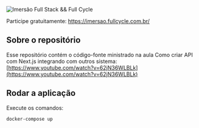 ![Imersão Full Stack && Full Cycle](https://events-fullcycle.s3.amazonaws.com/events-fullcycle/static/site/img/grupo_4417.png)

Participe gratuitamente: https://imersao.fullcycle.com.br/

## Sobre o repositório
Esse repositório contém o código-fonte ministrado na aula Como criar API com Next.js integrando com outros sistema: [https://www.youtube.com/watch?v=62jN36WLBLk](https://www.youtube.com/watch?v=62jN36WLBLk)

## Rodar a aplicação

Execute os comandos:

```bash
docker-compose up
```
